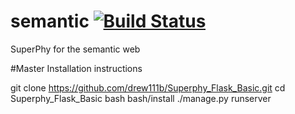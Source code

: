 # semantic   [![Build Status](https://travis-ci.org/superphy/semantic.svg?branch=master)](https://travis-ci.org/superphy/semantic)
SuperPhy for the semantic web     

#Master
Installation instructions

git clone https://github.com/drew111b/Superphy_Flask_Basic.git
cd Superphy_Flask_Basic
bash bash/install
./manage.py runserver
